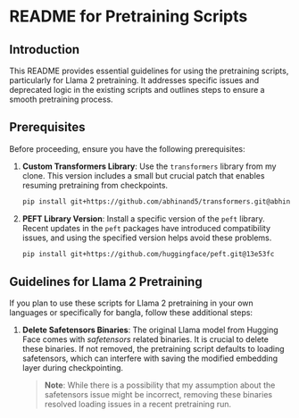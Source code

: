 # README for Pretraining Scripts

## Introduction
This README provides essential guidelines for using the pretraining scripts, particularly for Llama 2 pretraining. It addresses specific issues and deprecated logic in the existing scripts and outlines steps to ensure a smooth pretraining process.

## Prerequisites
Before proceeding, ensure you have the following prerequisites:

1. **Custom Transformers Library**: Use the `transformers` library from my clone. This version includes a small but crucial patch that enables resuming pretraining from checkpoints.
    ```bash
    pip install git+https://github.com/abhinand5/transformers.git@abhinand5-deepspeed-patch
    ```

2. **PEFT Library Version**: Install a specific version of the `peft` library. Recent updates in the `peft` packages have introduced compatibility issues, and using the specified version helps avoid these problems.
    ```bash
    pip install git+https://github.com/huggingface/peft.git@13e53fc
    ```

## Guidelines for Llama 2 Pretraining

If you plan to use these scripts for Llama 2 pretraining in your own languages or specifically for bangla, follow these additional steps:

1. **Delete Safetensors Binaries**: The original Llama model from Hugging Face comes with *safetensors* related binaries. It is crucial to delete these binaries. If not removed, the pretraining script defaults to loading safetensors, which can interfere with saving the modified embedding layer during checkpointing.

   > **Note**: While there is a possibility that my assumption about the safetensors issue might be incorrect, removing these binaries resolved loading issues in a recent pretraining run.